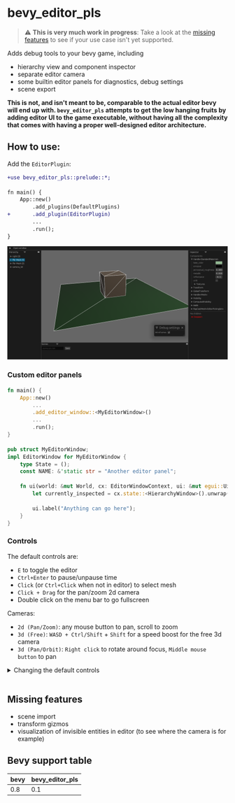 # bevy_editor_pls

> :warning: **This is very much work in progress**: Take a look at the [missing features](#missing-features) to see if your use case isn't yet supported.

Adds debug tools to your bevy game, including
- hierarchy view and component inspector
- separate editor camera
- some builtin editor panels for diagnostics, debug settings
- scene export

**This is not, and isn't meant to be, comparable to the actual editor bevy will end up with. `bevy_editor_pls` attempts to get the low hanging fruits by adding editor UI to the game executable, without having all the complexity that comes with having a proper well-designed editor architecture.**

## How to use:

Add the `EditorPlugin`:

```diff
+use bevy_editor_pls::prelude::*;

fn main() {
    App::new()
        .add_plugins(DefaultPlugins)
+       .add_plugin(EditorPlugin)
        ...
        .run();
}
```


![editor preview](./docs/editor.png)

### Custom editor panels

```rust
fn main() {
    App::new()
        ...
        .add_editor_window::<MyEditorWindow>()
        ...
        .run();
}

pub struct MyEditorWindow;
impl EditorWindow for MyEditorWindow {
    type State = ();
    const NAME: &'static str = "Another editor panel";

    fn ui(world: &mut World, cx: EditorWindowContext, ui: &mut egui::Ui) {
        let currently_inspected = cx.state::<HierarchyWindow>().unwrap().selected;

        ui.label("Anything can go here");
    }
}
```

### Controls

The default controls are:
- `E` to toggle the editor
- `Ctrl+Enter` to pause/unpause time
- `Click` (or `Ctrl+Click` when not in editor) to select mesh
- `Click + Drag` for the pan/zoom 2d camera
- Double click on the menu bar to go fullscreen

Cameras:
- `2d (Pan/Zoom)`: any mouse button to pan, scroll to zoom
- `3d (Free)`: `WASD + Ctrl/Shift` + `Shift` for a speed boost for the free 3d camera
- `3d (Pan/Orbit)`: `Right click` to rotate around focus, `Middle mouse button` to pan

<details>
<summary>Changing the default controls</summary>

```rust
use bevy_editor_pls::EditorPlugin;
use bevy_editor_pls::controls;
use bevy_editor_pls_default_windows::hierarchy::picking::EditorRayCastSource;

fn main() {
    App::new()
        // ..
        .add_plugin(EditorPlugin)
        .insert_resource(editor_controls())
        .add_startup_system(set_cam3d_controls)
        // ..
        .run();
}

fn editor_controls() -> EditorControls {
    let mut editor_controls = EditorControls::default_bindings();
    editor_controls.unbind(controls::Action::PlayPauseEditor);

    editor_controls.insert(
        controls::Action::PlayPauseEditor,
        controls::Binding {
            input: controls::UserInput::Single(controls::Button::Keyboard(KeyCode::Escape)),
            conditions: vec![controls::BindingCondition::ListeningForText(false)],
        },
    );

    editor_controls
}

fn set_cam3d_controls(
    mut query: Query<&mut bevy_editor_pls::default_windows::cameras::camera_3d_free::FlycamControls>,
) {
    let mut controls = query.single_mut();
    controls.key_up = KeyCode::Q;
    controls.key_down = KeyCode::E;
}
```

</details>

<br>

## Missing features

- scene import
- transform gizmos
- visualization of invisible entities in editor (to see where the camera is for example)



## Bevy support table

| bevy | bevy\_editor\_pls |
| ---- | ----------------- |
| 0.8  | 0.1               |
